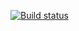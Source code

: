 [![Build status](https://ci.appveyor.com/api/projects/status/pm463cnbi4g02d06?svg=true)](https://ci.appveyor.com/project/Kirillb51/automhw2-gpse8)

